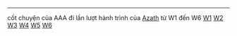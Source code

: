 
---
cốt chuyện của AAA đi lần lượt hành trình của [Azath](Azath.md) từ W1 đến W6 
[W1](W1.md) [W2](W2.md) [W3](W3.md) [W4](W4.md) [W5](W5.md) [W6](W6.md)